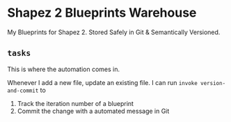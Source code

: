 # Shapez 2 Blueprints Warehouse

My Blueprints for Shapez 2. Stored Safely in Git & Semantically Versioned.

## `tasks`

This is where the automation comes in.

Whenever I add a new file, update an existing file.
I can run `invoke version-and-commit` to

1. Track the iteration number of a blueprint
2. Commit the change with a automated message in Git

